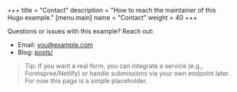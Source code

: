 +++
title = "Contact"
description = "How to reach the maintainer of this Hugo example."
[menu.main]
name = "Contact"
weight = 40
+++

Questions or issues with this example? Reach out:

- Email: <you@example.com>
- Blog: [posts/](../posts/)

> Tip: If you want a real form, you can integrate a service (e.g., Formspree/Netlify) or handle submissions via your own endpoint later. For now this page is a simple placeholder.
